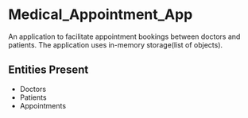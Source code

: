 # Medical_Appointment_App
An application to facilitate appointment bookings between doctors and patients.
The application uses in-memory storage(list of objects).
## Entities Present
- Doctors
- Patients
- Appointments
